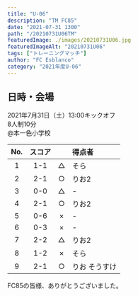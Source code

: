 ```yaml
---
title: "U-06"
description: "TM FC85"
date: "2021-07-31 1300"
path: "/20210731U06TM"
featuredImage: ./images/20210731U06.jpg
featuredImageAlt: "20210731U06"
tags: ["トレーニングマッチ"]
author: "FC Esblanco"
category: "2021年度U-06"
---
```


## 日時・会場

2021年7月31日（土）13:00キックオフ<br>
8人制10分<br>
@本一色小学校

<script src="https://adm.shinobi.jp/s/f9835040bccb6582c56df68b8f5ecca7"></script>

| No.| スコア |   | 得点者  |
|:--:|:------:|:-:|:--------|
| 1  | 1-1 | △ |そら |
| 2  | 2-1 | ○ |りお2 |
| 3  | 0-0 | △ |-|
| 4  | 2-1 | ○ |りお2 |
| 5  | 0-6 | × |- |
| 6  | 0-3 | × |- |
| 7  | 2-2 | △ |りお2 |
| 8  | 1-2 | × |そら |
| 9  | 2-1 | ○ |りお そうすけ|

FC85の皆様、ありがとうございました。
